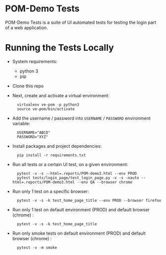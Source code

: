 POM-Demo Tests
===============================

POM-Demo Tests is a suite of UI automated tests for testing the login part of a web application.

Running the Tests Locally
=========================

* System requirements:
  * python 3
  * pip

* Clone this repo

* Next, create and activate a virtual environment:

        virtualenv ve-pom -p python3
        source ve-pom/bin/activate

* Add the username / password into `USERNAME` / `PASSWORD` environment variable:

        USERNAME="ABCD"
        PASSWORD="XYZ"

* Install packages and project dependencies:

        pip install -r requirements.txt

* Run all tests or a certain UI test, on a given environment:

        pytest -v -s --html=.reports/POM-demo3.html --env PROD
        pytest tests/login_page/test_login_page.py -v -s -nauto --html=.reports/POM-demo3.html --env QA --browser chrome

* Run only 1 test on a specific browser: 
        
        pytest -v -s -k test_home_page_title --env PROD --browser firefox

* Run only 1 test on default environment (PROD) and default browser (chrome) : 
        
        pytest -v -s -k test_home_page_title

* Run only smoke tests on default environment (PROD) and default browser (chrome) : 
        
        pytest -v -m smoke

